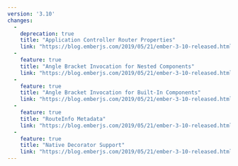 ```yaml
---
version: '3.10'
changes:
  -
    deprecation: true
    title: "Application Controller Router Properties"
    link: "https://blog.emberjs.com/2019/05/21/ember-3-10-released.html"
  -
    feature: true
    title: "Angle Bracket Invocation for Nested Components"
    link: "https://blog.emberjs.com/2019/05/21/ember-3-10-released.html"
  -
    feature: true
    title: "Angle Bracket Invocation for Built-In Components"
    link: "https://blog.emberjs.com/2019/05/21/ember-3-10-released.html"
  -
    feature: true
    title: "RouteInfo Metadata"
    link: "https://blog.emberjs.com/2019/05/21/ember-3-10-released.html"
  -
    feature: true
    title: "Native Decorator Support"
    link: "https://blog.emberjs.com/2019/05/21/ember-3-10-released.html"
---
```

